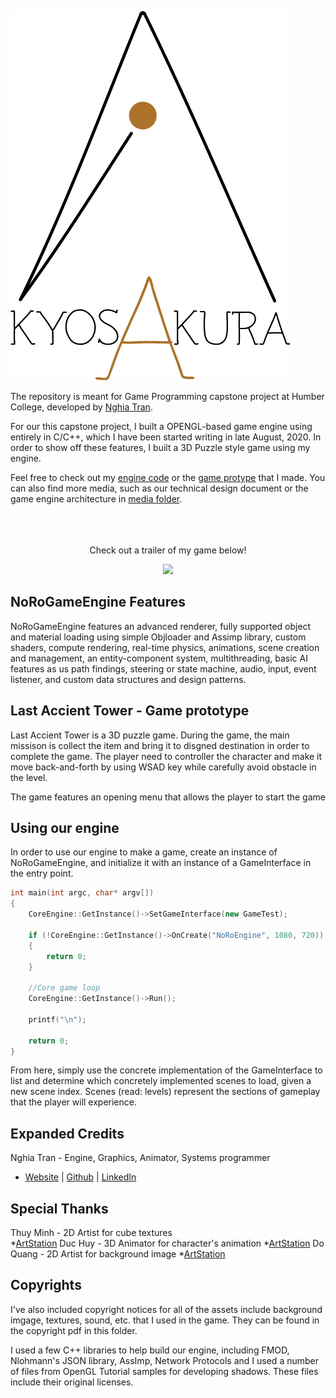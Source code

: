 ![NoRo Logo](/Media/logo.png)

The repository is meant for Game Programming capstone project at Humber College, developed by [Nghia Tran](http://kyosakura94.com/). 

For our this capstone project, I built a OPENGL-based game engine using entirely in C/C++, which I have been started writing in late August, 2020. In order to show off these features, I built a 3D Puzzle style game using my engine.

Feel free to check out my [engine code](NoRoEngine/NoRoEngine/Engine/) or the [game protype](NoRoEngine/NoRoEngine/Game/) that I made. You can also find more media, such as our technical design document or the game engine architecture in [media folder](media).
<br></br>
<br></br>
<p align="center">Check out a trailer of my game below!</p>
<p align="center"><a href="https://youtu.be/c22WljzI1EA"><img src="http://i3.ytimg.com/vi/c22WljzI1EA/maxresdefault.jpg"></a></p>

## NoRoGameEngine Features

NoRoGameEngine features an advanced renderer, fully supported object and material loading using simple Objloader and Assimp library, custom shaders, compute rendering, real-time physics, animations, scene creation and management, an entity-component system, multithreading, basic AI features as us path findings, steering or state machine, audio, input,  event listener, and custom data structures and design patterns. 

## Last Accient Tower - Game prototype

Last Accient Tower is a 3D puzzle game. During the game, the main missison is collect the item and bring it to disgned destination in order to complete the game. The player need to controller the character and make it move back-and-forth by using WSAD key while carefully avoid obstacle in the level. 

The game features an opening menu that allows the player to start the game 

## Using our engine

In order to use our engine to make a game, create an instance of NoRoGameEngine, and initialize it with an instance of a GameInterface in the entry point.

```C++
int main(int argc, char* argv[]) 
{
	CoreEngine::GetInstance()->SetGameInterface(new GameTest);

	if (!CoreEngine::GetInstance()->OnCreate("NoRoEngine", 1080, 720))
	{
		return 0;
	}

	//Core game loop
	CoreEngine::GetInstance()->Run();

	printf("\n");

	return 0;
}
```

From here, simply use the concrete implementation of the GameInterface to list and determine which concretely implemented scenes to load, given a new scene index. Scenes (read: levels) represent the sections of gameplay that the player will experience.

## Expanded Credits

Nghia Tran - Engine, Graphics, Animator, Systems programmer
  * [Website](http://kyosakura94.com) | [Github](https://github.com/kyosakura94) | [LinkedIn](https://www.linkedin.com/in/nghiatran-0494/)

## Special Thanks

Thuy Minh - 2D Artist for cube textures  
*[ArtStation](http://kyosakura94.com)
Duc Huy - 3D Animator for character's animation 
*[ArtStation](http://kyosakura94.com/)
Do Quang - 2D Artist for background image 
*[ArtStation](https://www.artstation.com/artwork/B1Wv8m)

## Copyrights

I've also included copyright notices for all of the assets include background imgage, textures, sound, etc. that I used in the game. They can be found in the copyright pdf in this folder.

I used a few C++ libraries to help build our engine, including FMOD, Nlohmann's JSON library, AssImp, Network Protocols and I used a number of files from OpenGL Tutorial samples for developing shadows. These files include their original licenses.
